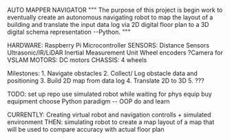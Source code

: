 AUTO MAPPER NAVIGATOR
"""
The purpose of this project is begin work to eventually create an autonomous navigating robot to map the layout of a building and translate the input data log via 2D digital floor plan to a 3D digital schema representation --Python. 
"""

HARDWARE:
	Raspberry Pi Microcontroller
SENSORS:
	Distance Sensors
		Ultrasonic/IR/LiDAR
	Inertial Measurement Unit
	Wheel encoders
	?Camera for VSLAM
MOTORS:
	DC motors
CHASSIS:
	4 wheels

Milestones:
	1. Navigate obstacles
	2. Collect/ Log obstacle data and positioning
	3. Build 2D map from data log
	4. Translate 2D to 3D
	5. ???

TODO:
	set up repo
	use simulated robot while waiting for phys equip
	buy equipment 
	choose Python paradigm -- OOP
	do and learn

CURRENTLY:
	Creating virtual robot and navigation controlls + simulated environment
	THEN:
		simulating robot to create a map layout of a map that will be used to compare accuracy with actual floor plan
	